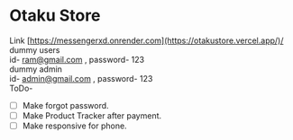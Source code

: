 # Otaku Store
Link  [https://messengerxd.onrender.com](https://otakustore.vercel.app/)/<br />
dummy users<br />
id- ram@gmail.com , password- 123<br />
dummy admin<br />
id- admin@gmail.com , password- 123<br />
ToDo-
- [ ] Make forgot password.
- [ ] Make Product Tracker after payment.
- [ ] Make responsive for phone.
